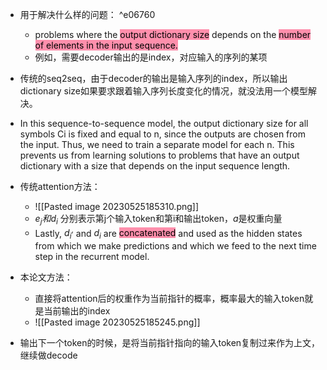 - 用于解决什么样的问题： ^e06760
	- problems where the <mark style="background: #FF5582A6;">output dictionary size</mark> depends on the <mark style="background: #FF5582A6;">number of elements in the input sequence.</mark>
	- 例如，需要decoder输出的是index，对应输入的序列的某项
- 传统的seq2seq，由于decoder的输出是输入序列的index，所以输出dictionary size如果要求跟着输入序列长度变化的情况，就没法用一个模型解决。
- In this sequence-to-sequence model, the output dictionary size for all symbols Ci is fixed and equal to n, since the outputs are chosen from the input. Thus, we need to train a separate model for each n. This prevents us from learning solutions to problems that have an output dictionary with a size that depends on the input sequence length.

- 传统attention方法：
	- ![[Pasted image 20230525185310.png]]
	- $e_j  和 d_i$ 分别表示第j个输入token和第i和输出token，$a$是权重向量
	- Lastly, $d_i^,$ and $d_i$ are <mark style="background: #FF5582A6;">concatenated</mark> and used as the hidden states from which we make predictions and which we feed to the next time step in the recurrent model.

- 本论文方法：
	- 直接将attention后的权重作为当前指针的概率，概率最大的输入token就是当前输出的index
	- ![[Pasted image 20230525185245.png]]
- 输出下一个token的时候，是将当前指针指向的输入token复制过来作为上文，继续做decode